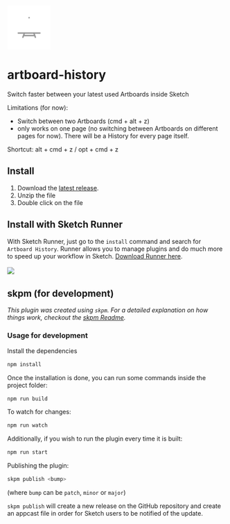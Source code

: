 <img src="https://raw.githubusercontent.com/jan-patrick/sketch_artboard-history/master/assets/icon.png" width=100>

# artboard-history

Switch faster between your latest used Artboards inside Sketch

Limitations (for now):
- Switch between two Artboards (cmd + alt + z)
- only works on one page (no switching between Artboards on different pages for now). There will be a History for every page itself.

Shortcut:
alt + cmd + z / opt + cmd + z

## Install
1. Download the [latest release](https://github.com/jan-patrick/sketch_artboard-history/releases/latest/download/artboard-history.sketchplugin.zip).
2. Unzip the file
3. Double click on the file


## Install with Sketch Runner
With Sketch Runner, just go to the `install` command and search for `Artboard History`. Runner allows you to manage plugins and do much more to speed up your workflow in Sketch. [Download Runner here](http://www.sketchrunner.com).
<br/><br/><a href="http://bit.ly/SketchRunnerWebsite"><img src="http://bit.ly/RunnerBadgeBlue" width=140></a>


## skpm (for development)

_This plugin was created using `skpm`. For a detailed explanation on how things work, checkout the [skpm Readme](https://github.com/skpm/skpm/blob/master/README.md)._

### Usage for development

Install the dependencies

```bash
npm install
```

Once the installation is done, you can run some commands inside the project folder:

```bash
npm run build
```

To watch for changes:

```bash
npm run watch
```

Additionally, if you wish to run the plugin every time it is built:

```bash
npm run start
```

Publishing the plugin:

```bash
skpm publish <bump>
```

(where `bump` can be `patch`, `minor` or `major`)

`skpm publish` will create a new release on the GitHub repository and create an appcast file in order for Sketch users to be notified of the update.